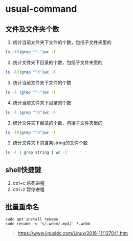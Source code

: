 # usual-command

## 文件及文件夹个数

1. 统计当前文件夹下文件的个数，包括子文件夹里的
  ```bash
  ls -lR|grep "^-"|wc -l
  ```
2. 统计文件夹下目录的个数，包括子文件夹里的
  ```bash
  ls -lR|grep "^d"|wc -l
  ```
3. 统计当前文件夹下文件的个数
  ```bash
  ls -l |grep "^-"|wc -l
  ```
4. 统计当前文件夹下目录的个数
  ```bash
  ls -l |grep "^d"|wc -l
  ```
2. 统计文件夹下目录的个数，包括子文件夹里的
  ```bash
  ls -lR|grep "^d"|wc -l
  ```
2. 统计文件夹下包含某string的文件个数
  ```bash
  ls -l | grep string | wc -l
  ```

## shell快捷键
1. ctrl+c 杀死进程
2. ctrl+z 暂停进程

## 批量重命名
```shell
sudo apt install rename
sudo rename -v 's/.webm/.mp4/' *.webm
```
  >https://www.linuxidc.com/Linux/2016-11/137041.htm
